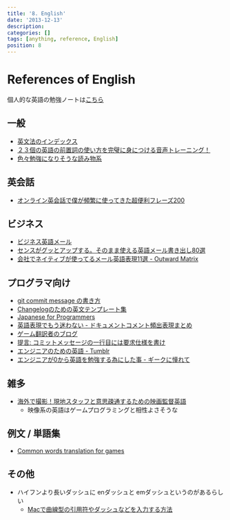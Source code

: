 ```yaml
---
title: '8. English'
date: '2013-12-13'
description:
categories: []
tags: [anything, reference, English]
position: 8
---
```


# References of English

個人的な英語の勉強ノートは[こちら](/english/about)

## 一般

- [英文法のインデックス](http://www.englishcafe.jp/english3rd/englishindex.html)
- [２３個の英語の前置詞の使い方を完璧に身につける音声トレーニング！](http://waiwaienglish.com/preposition-1890.html)
- [色々勉強になりそうな読み物系](http://www.eigowithluke.com/)

## 英会話

- [オンライン英会話で僕が頻繁に使ってきた超便利フレーズ200](http://enjoylifeinenglish.blog112.fc2.com/blog-entry-240.html)

## ビジネス

- [ビジネス英語メール](http://eigo-reibun.com/)
- [センスがグッとアップする。そのまま使える英語メール書き出し80選](http://www.berlitz-blog.com/englishmail)
- [会社でネイティブが使ってるメール英語表現11選 - Outward Matrix](http://www.outward-matrix.com/entry/2016/04/17/093000)

## プログラマ向け

- [git commit message の書き方](http://www.clear-code.com/blog/2012/2/21.html)
- [Changelogのための英文テンプレート集](http://d.hatena.ne.jp/pyopyopyo/20070920/p1)
- [Japanese for Programmers](http://www.squidoo.com/japanese-for-programmers)
- [英語表現でもう迷わない - ドキュメントコメント頻出表現まとめ](http://www.dotapon.sakura.ne.jp/blog/?p=734)
- [ゲーム翻訳者のブログ](http://wearebottoms.blog53.fc2.com/)
- [提言: コミットメッセージの一行目には要求仕様を書け](http://qiita.com/magicant/items/882b5142c4d5064933bc)
- [エンジニアのための英語 - Tumblr](http://englishforengineers.tumblr.com/)
- [エンジニアが0から英語を勉強する為にした事 - ギークに憧れて](http://hotchemi.hateblo.jp/entry/2015/12/31/091301)

## 雑多

- [海外で撮影！現地スタッフと意思疎通するための映画監督英語](http://www.berlitz-blog.com/filming)
    - 映像系の英語はゲームプログラミングと相性よさそうな

## 例文 / 単語集

- [Common words translation for games](https://docs.google.com/a/dena.jp/spreadsheet/ccc?key=0Al1cNCkGdEJfdF8xX0dsaHl6ZVpzMDF2OW9JaWVWMVE#gid=0)

## その他

- ハイフンより長いダッシュに enダッシュと emダッシュというのがあるらしい
    - [Macで曲線型の引用符やダッシュなどを入力する方法](http://inforati.jp/apple/mac-tips-techniques/system-hints/how-to-enter-quotation-marks-and-dashes-with-mac-keyboard-shortcut.html)


<br/><br/><br/>

